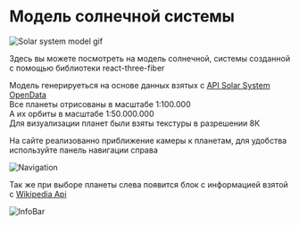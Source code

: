 # Модель солнечной системы  

![Solar system model gif](https://github.com/i-am-locb/solar_system_3d/blob/master/src/Textures/Solar_system_model_gif.gif)  

Здесь вы можете посмотреть на модель солнечной, системы созданной с помощью библиотеки react-three-fiber  
  
Модель генерируеться на основе данных взятых с [API Solar System OpenData](https://api.le-systeme-solaire.net/en/)  
Все планеты отрисованы в масштабе 1:100.000  
А их орбиты в масштабе 1:50.000.000  
Для визуализации планет были взяты текстуры в разрешении 8К  
  
На сайте реализованно приближение камеры к планетам, для удобства используйте панель навигации справа  
  
![Navigation](https://i.imgur.com/IX2nofa.jpg)  
  
Так же при выборе планеты слева появится блок с информацией взятой с [Wikipedia Api](https://www.mediawiki.org/wiki/API:Query)  
  
![InfoBar](https://i.imgur.com/giN9eYC.jpg) 
